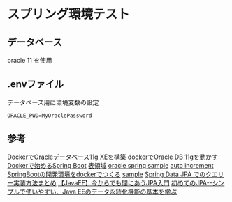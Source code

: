 # スプリング環境テスト

 ## データベース

 oracle 11 を使用

## .envファイル

データベース用に環境変数の設定

```env
ORACLE_PWD=MyOraclePassword
```

 ## 参考

[DockerでOracleデータベース11g XEを構築][*1]
[dockerでOracle DB 11gを動かす][*2]
[Dockerで始めるSpring Boot][*3]
[表領域][*4]
[oracle spring sample][*5]
[auto increment][*6]
[SpringBootの開発環境をdockerでつくる][*7]
[sample][*8]
[Spring Data JPA でのクエリー実装方法まとめ][*10]
[【JavaEE】今からでも間にあうJPA入門][*11]
[初めてのJPA--シンプルで使いやすい、Java EEのデータ永続化機能の基本を学ぶ][*12]

[*1]:http://ryoichi0102.hatenablog.com/entry/2017/12/14/183046
[*2]:http://tmegos.hatenablog.jp/entry/docker-oracle-11g
[*3]:https://qiita.com/ken0909/items/a3f8594ce677bbc7c4c2
[*4]:https://www.projectgroup.info/tips/Oracle/SQL/SQL000007.html
[*5]:https://github.com/shawn-mcginty/spring-boot-oracle-example
[*6]:https://stackoverflow.com/questions/10461861/use-database-command-on-sql-plus-oracle-11gr1
[*7]:https://qiita.com/wataling/items/fa8b74fa50d80b88aea3
[*8]:https://github.com/springframeworkguru/spring-boot-oracle-example
[*9]:https://web-dev.hatenablog.com/entry/spring-boot/intro/jpa
[*10]:https://qiita.com/tag1216/items/55742fdb442e5617f727
[*11]:http://www.dcom-web.co.jp/technology/jpa1/
[*12]:https://builder.japan.zdnet.com/sp_oracle/35067018/
